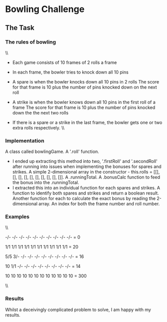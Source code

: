 Bowling Challenge
=================

## The Task

### The rules of bowling

\\\
* Each game consists of 10 frames of 2 rolls a frame

* In each frame, the bowler tries to knock down all 10 pins

* A spare is when the bowler knocks down all 10 pins in 2 rolls
    The score for that frame is 10 plus the number of pins knocked down on the next roll

* A strike is when the bowler knows down all 10 pins in the first roll of a frame
    The score for that frame is 10 plus the number of pins knocked down the the next two rolls

* If there is a spare or a strike in the last frame, the bowler gets one or two extra rolls respectively.
\\\

### Implementation

A class called bowlingGame.
A '.roll' function.
* I ended up extracting this method into two, '.firstRoll' and '.secondRoll' after running into issues
when implementing the bonuses for spares and strikes.
A simple 2-dimensional array in the constructor - this.rolls = [[], [], [], [], [], [], [], [], [], []].
A .runningTotal.
A .bonusCalc function to feed the bonus into the .runningTotal.
* I extracted this into an individual function for each spares and strikes.
A function to identify both spares and strikes and return a boolean result.
Another function for each to calculate the exact bonus by reading the 2-dimensional array.
An index for both the frame number and roll number.


### Examples

\\\

-/- -/- -/- -/- -/- -/- -/- -/- -/- -/- = 0

1/1 1/1 1/1 1/1 1/1 1/1 1/1 1/1 1/1 1/1 = 20

5/5 3/- -/- -/- -/- -/- -/- -/- -/- -/- = 16

10 1/1 -/- -/- -/- -/- -/- -/- -/- -/- = 14

10 10 10 10 10 10 10 10 10 10 10 10 = 300

\\\

### Results

Whilst a deceivingly complicated problem to solve, I am happy with my results.

